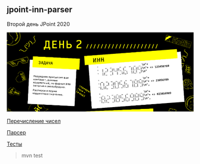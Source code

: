 ## jpoint-inn-parser

Второй день JPoint 2020

![App Screenshot](img/Raif_Task_2.png)

[Перечисление чисел](src/main/java/com/maybetm/inn/parser/common/ECustomNumber.java)

[Парсер](src/main/java/com/maybetm/inn/parser/ParserImpl.java)

[Тесты](src/test/java/com/maybetm/inn/parser/ParserImplTest.java)

>mvn test



